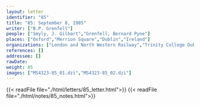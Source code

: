 ```yaml
---
layout: letter
identifier: "85"
title: "85: September 8, 1905"
writer: ["B.P. Grenfell"]
people: ["Smyly, J. Gilbart","Grenfell, Bernard Pyne"]
places: ["Oxford","Merrion Square","Dublin","Ireland"]
organizations: ["London and North Western Railway","Trinity College Dublin"]
references: []
addressee: []
rawDate: 
weight: 85
images: ["MS4323-85_01.dzi","MS4323-85_02.dzi"]
---
```

{{< readFile file="./html/letters/85_letter.html">}}
{{< readFile file="./html/notes/85_notes.html">}}